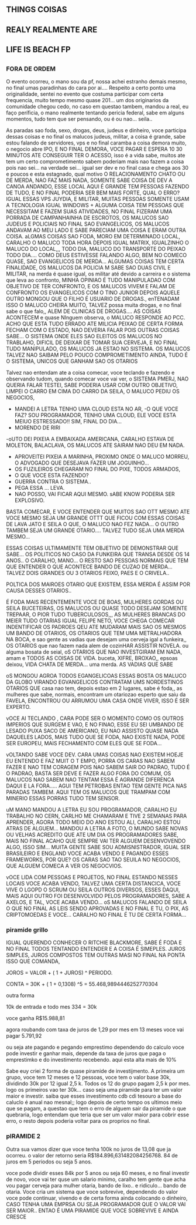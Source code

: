 ## THINGS COISAS
##               REALY REALMENTE ARE
##                                     LIFE IS BEACH FP
##

### FORA DE ORDEM

O evento ocorreu, o mano sou da pf, nossa achei estranho demais mesmo, no final umas paradinhas do cara por ai....
Respeito a certo ponto uma originalidade, sentei no evento que costuma participar com certa frequencia, muito
tempo mesmo quase 201... um dos originarios da comunidade chegou cedo, no caso em questao tambem, mandou a 
real, eu faço períficia, o mano realmente tentando pericia federal, sabe em alguns momentos, tudo tem que
ser pensando, ou é ou nao... seila..

As paradas sao foda, sexo, drogas, deus, judeus e dinheiro, voce participa dessas coisas e no final os malucos
judeus, militar, a coisa é grande, sabe estou falando de servidores, vps e no final caramba a coisa demora
muito, o negocio abre IPO, E NO FINAL DEMORA, VOCE PAGAR E ESPERA 10 30 MINUTOS ATE CONSEGUIR TER O ACESSO,
isso é a vida sabe, muitos ate tem um certo comprometimento sabem poderiam mais nao fazem a coisa pois nao
sei... na verdade sei... igual ser dev e no final casa e chega aos 30 e poucos e esta estagnado, qual motivo
O RELACIONAMENTO CHATO OU DE MERDA, NAO FAZ MAIS NADA, SOMENTE SABE COISA DE DEV A CANOA ANDANDO, ESSE LOCAL
AQUI É GRANDE TEM PESSOAS FAZENDO DE TUDO, E NO FINAL PODERIA SER BEM MAIS FORTE, QUAL O ERRO? IGUAL ESSAS
VPS JUYDIA, E MILITAR, MUITAS PESSOAS SOMENTE USAM A TECNOLOGIA IGUAL WINDOWS + ALGUMA COISA TEM PESSOAS
QUE NECESSITAM E FAZEM SUAS ATIVIDADES, NO FINAL FIZERAM UMA PORRADA DE CAMPANHAINHA DE ESCROTOS, OS MALUCOS
SAO JUDEUS E POLICIAIS NO FINAL SAO EVANGELICOS, OS MALUCOS ANDAVAM AO MEU LADO E SABE PARECIAM UMA COISA
E ERAM OUTRA COISA. aLGMAS COISAS SAO FODA, MORO EM DETERMINADO LOCAL, CARALHO O MALUCO TODA HORA DEPOIS
IGUAL MATRIX, IGUALZINHO O MALUCO DO LOCAL,,, TODO DIA, MALUCO DO TRANSPORTE DO PEIXAO TODO DIA.... COMO
DEUS ESTIVESSE FALANDO ALGO, BEM NO COMECO QUASE, SAO EVANGELICOS DE MERDA... ALGUMAS COISAS TEM CERTA
FINALIDADE, OS MALUCOS DA POLICIA M SABE SAO DUAS CIVIL E MILITAR, na merda é quase igual, os militar
até devido a carreira e o sistema que leva ao confronto, MINHA OPINIAO É TUDO MANIPULADAO COM OBJETIVO
DE TER CONFRONTO, E OS MALUCOS VIVEM E  FALAM DE CONFRONTO OS EVANGELICOS COM O TINO JUNIOR DEPOIS 
AQUELE OUTRO MONGOU QUE O FILHO É  USUARIO DE DROGAS., enTENADAM ISSO O MALUCO CHEIRA MUITO, TALVEZ
possa muita drogas, e no final sabe o que falo,, ALEM DE CLINICAS DE DROGAS.... AS COISAS ACONTECEM
e quase NInguem observa, o MALUCO RESPONDE AO PCC. ACHO QUE ESTA TUDO ERRADO ATE MILICIA PEIXAO DE 
CERTA FORMA FECHAM COM O ESTADO, NAO DEVERIA FALAR POIS OUTRAS COISAS SABE... O SISTEMA ONDE ELES
SAO ELEITOS OS MALUCOS NO TRABLAHO, DIFICIL DE DEIXAR DE TOMAR SUA CERVEJA, E NO FINAL TUDO MANIPULADO,
OS MALUCOS JA ESTAO NO SISTEMA. OS MALUCOS TALVEZ NAO SAIBAM PELO POUCO COMPROMETIMENTO AINDA, TUDO É O 
SISTEMA, UNICOS QUE GANHAM SAO OS OTARIOS

Talvez nao entendam ate a coisa comecar, voce teclando e fazendo e observando tudom, quando comecar
voce vai ver, o SISTEMA PMERJ, NAO QUERIA FALAR TESTEI, SABE PODERIA USAR COM OUTRO OBJETIVO, LIMPEI
O CARRO EM CIMA DO CARRO DA SEILA, O MALUCO PEDIU OS NEGOCIOS,
- MANDEI A LETRA TENHO UMA CLOUD ESTA NO AR, 
-O QUE VOCE FAZ? SOU PROGRAMADOR, TENHO UMA CLOUD, ELE VOCE ESTA MEIUO ESTRESSADO!! SIM, FINAL DO DIA...
- MORENDO DE RIRI


-oUTO DEI PIXEIA A EMBAIXADA AMERICANA, CARALHO ESTAVA DE MOLETON, BALACLAVA, OS MALUCOS ATE SAIRAM NAO DEU
EM NADA.
- APROVEITEI PIXEIA A MARINHA, PROXIMO ONDE O MALUCO MORREU, O ADVOGADO QUE DESEJAVA FAZER UM JOGUINHO...
- OS FUZILEIROS CHEGARAM NO FINAL DO PIXE, TODOS ARMADOS,
- O QUE VOCE ESTA FAZENDO?
- GUERRA CONTRA O SISTEMA..
- PEGA ESSA ... LEVA.
- NAO POSSO, VAI FICAR AQUI MESMO.
 sABE KNOW PODERIA SER EXPLOSIVO.



BASTA COMECAR, E VOCE ENTENDER QUE MUITOS SAO OTT MESMO ATE VOCE MESMO SEJA UM GRANDE OTTT QUE FICOU 
COM ESSAS COISAS DE LAVA JATO E SEILA O QUE, O MALUCO NAO FEZ NADA... O OUTRO TAMBEM SEJA UM GRANDE
OTARIO.... TALVEZ TUDO SEJA UMA MERDA MESMO...

ESSAS COISAS ULTIMAMENTE TEM OBJETIVO DE DEMONSTRAR QUE SABE... OS POLITICOS NO CASO DA FUNKEIRA QUE
TRANSA DESDE OS 14 ANOS.. O CARALHO, MANO... O RESTO SAO PESSOAS NORMAIS QUE TEM QUE ENTENDER O QUE
ACONTECE BANDO DE CUZAO DE MERDA... TALVEZ DOIS GRANDES OU 3 OTARIOS FEIXO, PAES E O CRIVELA..


POLTICA DOS MAIROES OTARIO QUE EXISTEM, ESSA MERDA É ASSIM POR CAUSA DESSES OTARIOS..



É FODA MAIS RECENTEMENTE VOCE DE BOAS, MULHERES GORDAS OU SEILA BUCETEIRAS, OS MALUCOS OU QUASE TODO
DESEJAM SOMENTE TREPAAR,  O PIOR TUDO TUBERCULOSOS,,, AS MULHERES BRANCAS DO MEIER TUDO OTARIAS IGUAL
FELIPE NETO, VOCE CHEGA COMECAR INDENTIFICAR OS PADROES QEU ATE MUDARAM MAIS SAO OS MESMOS UM BANDO
DE OTARIOS, OS OTARIOS QUE TEM UMA METRALHADORA NA BOCA, e sao gente as vadias que desejam uma cerveja
igal a funkeira,, OS OTARIOS que nao fazem nada alem de cozinHAR ASSISTIR NOVELA. ou alguma bosata de 
seial, oS OTARIOS QUE NAO INVESTGIRAM EM NADA, amam e TODOS AS COISAS DE VIDA. buceta, XIFRE, BROXAO,,
epsoas deixou, VIDA CHATA DE MERDA... uma merda. AS VADIAS QUE SABE




oS MONGOU AGROA TODOS EGANGELICOAS ESSAS BOSTA OS MALUCO DA GLOBO VIRANDO EGVANGELICOS CONTRATAM UMS
NORDESTINOS OTARIOS QUE casa nao tem, depois estao em 2 lugares, sabe é foda,, as mulheres que sabe,
normais, encontram um otariozao esperto que saiu da FAVELA, ENCONTROU OU ARRUMOU UMA CASA ONDE VIVER,
ISSO É SER EXPERTO. 

vOCE AI TECLANDO , CARA PODE SER O MOMENTO COMO OS OUTROS IMPERIOS QUE SURGEM E VAO, E NO FINAO, ESSE
EU SEI UMBANDO DE LESADO PUXA SACO DE AMERICANO, EU NAO ASSISTO QUASE NADA DAQUELES LADOS, MAIS TUDO
QUE SE FODA, NAO EXISTE NADA, PODE SER EUROPEU, MAIS FECHAMENTO COM ELES QUE SE FODA...

vOLTANDO SABE VOCE DEV. CARA UMAS COISAS NAO EXISTEM HOEJE EU ENTENDO E FAZ MUIT O T EMPO, PORRA OS
CARAS NAO SABEM FAZER E NAO TEM CORAGEM POIS NAO SABEM SAIR DO PADRAO, TUDO É O PADRAO, BASTA SER
DEVE E FAZER ALGO FORA DO COMUM, OS MALUCOS NAO SABEM NAO TENTAM ESSA É AGRANDE DIFERENCA DAQUI
E LA FORA..... AGUI TEM PETROBAS ENTAO TEM GENTE PICA NAS PARADAS TAMBEM. AQUI TEM OS MALUCOS QUE
TRAMPAM COM MINERIO ESSAS PORRAS TUDO TEM SENSOR.


uM MANO MANDOU A LETRA EU SOU PROGRAMADOR, CARALHO EU TRABALHO NO CERN, CARLHO ME CHAMARAM E TIVE
2 SEMANAS PARA APRENDER, AGORA TODO MEIO  DO ANO ESTOU ALI, CARALHO ESTOU ATRAS DE ALGUEM... MANDOU
A LETRA A FOTO, O MUNDO SABE NOVAS OU VELHAS ACREDITO QUE ATE UM DIA OS PROGRAMADORES SABE, MAIS
NO FINAL ACAHO QUE SEMPRE VAI TER ALGUEM DESENVOVENDO ALGO, ISSO SIM... MUITA GENTE SABE SOU ADMISNISTRADOR,
IGUAL SER BRASILEIRO E ENGLAND VOCE ACABA VENDO E PAGANDO ESSES FRAMEWORKS, POR QUE? OS CARAS SAO TAO
SEUILA NO NEGOCIOS, QUE ALGUEM COMECA A VER OS NEGOCVIOS. 

vOCE LIDA COM PESSOAS E PROJETOS, NO FINAL ESTANDO NESSES LOCAIS VOCE ACABA VENDO, TALVEZ UMA CERTA DISTANCICA,
VOCE VIVE O LGOPD O SCRUM OU SEILA OUTROS DIVERSOS, ESSES DAQUI, MAIS AQUI OUTRO FOI DESENVOLVIDO PELOS PROGRAMADORES,
SABE A AXELOS, E TAL, VOCE ACABA VENDO... oS MALUCOS FALANDO DE SEILA O QUE NO FINAL AS LEIS SENDO APROVADAS E NO FINAL
E TU, O PIX, AS CRIPTOMOEDAS E VOCE... CARALHO NO FINAL É TU DE CERTA FORMA...


### piramide grillo
IGUAL QUERENDO CONHECER O RITCHIE BLACKMORE, SABE É FODA E NO FINAL TODOS TENTANDO ENTENDER E A COISA É SIMEPLES.
JUROS SIMPLES, JUROS COMPOSTOS TEM OUTRAS MASI NO FINAL NA PONTA ISSO QUE COMANDA,

JOROS = VALOR + ( 1 + JUROS) ^ PERIODO.

CONTA = 30K + ( 1 + 0,1308) ^5 = 55.468,9894446252770304


outra forma

10k de entrada e todo mes 334 = 30k

voce ganha R$15.988,81




agora roubando com taxa de juros de 1,29 por mes em 13 meses
voce vai pagar 5.791,92


ou seja ate pagando e pegando emprestimo dependendo do calculo voce
pode investir e ganhar mais, depende da taxa de juros que paga o emprestimko
e do investimento recebendo. aqui esta alta mais de 10%


Sabe euy criei 2 forma de quase piramide de investijmento. A primeira um grupo,
voce tem 12 meses e 12 pessoas, voce tem o valor base 30k, dividindo 30k por 12
igual 2,5 k. Todos os 12 do grupo pagam 2,5 k por mes. logo os primeiros vao
ter 30k... caso seja uma piramide para ter um valor maior e investir. saiba
que esses investimento cdb cdi tesouro a base do caluclo é anual nao mesnal;;
logo depois de certo tempo os ultimos meio que se pagam, a questao que tem
o erro de alguem sair da piramide o que quebraria, logo entendam que teria
que ser um valor maior para cobrir esse erro, o resto depois poderia voltar
para os proprios no final.

### pIRAMIDE 2


Outra sua vamos dizer que voce tenha 100k no juros de 13,08 que ja ocorreu.
o valor der retorno seria R$184.896,631482084256768. 84 de juros em 5 periodos
ou seja 5 anos.

voce pode dividir esses 84k por 5 anos ou seja 60 meses, e no final investir 
de novo, voce vai ter quse um salario minimo, caralho tem gente que acha
vou pagar cerveja para mulher otaria, bando de lixo.. e ridiculo... bando de otaria.
Voce cria um sistema que voce sobrevive, dependendo do valor voce pode continuar,
vivendo e de certa forma ainda colocando o dinheiro, CASO TENHA UMA EMPRSA
OU SEJA PROGRAMADOR QUE O VALOR VAI SER MAIOR.. ENTAO É UMA PIRAMIDE QUE VOCE
SOBREVIVE E AINDA CRESCE




